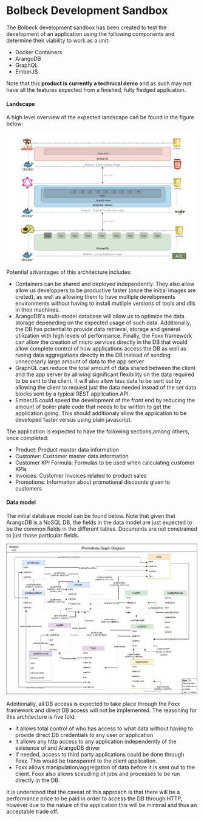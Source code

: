 # Bolbeck Development Sandbox

The Bolbeck development sandbox has been created to test the development of an application using the following components and determine their viability to work as a unit:

- Docker Containers
- ArangoDB
- GraphQL
- EmberJS

Note that this **product is currently a technical demo** and as such may not have all the features expected from a finished, fully fledged application.

#### Landscape

A high level overview of the expected landscape can be found in the figure below:

![Bolbeck Sandbox High Level Overview](Documentation/images/ComponentsHighLevelOverview.png)


Potential advantages of this architecture includes:

- Containers can be shared and deployed independently. They also allow allow us developpers to be productive faster (once the initial images are creted), as well as allowing them to have multiple developments environments without having to install mutliple versions  of tools and dlls in their machines.
- ArangoDB's multi-model database will allow us to optimize the data storage depeneding on the expected usage of such data. Additionally, the DB has potential to provide data retrieval, storage and general utilization with high levels of performance. Finally, the Foxx framework can allow the creation of micro services directly in the DB that would allow complete control of how applications access the DB as well as runing data aggregations directly in the DB instead of sending unnecesarly large amount of data to the app server
- GraphQL can reduce the total amount of data shared between the client and the app server by alliwing significant flexibility on the data required to be sent to the client. It will also allow less data to be sent out by allowing the client to request just the data needed insead of the set data blocks sent by a typical REST application API.
- EmberJS could speed the development of the front end by reducing the amount of boiler plate code that needs to be written to get the application going. This should additionaly allow the application to be developed faster versus using plain javascript.

The application is expected to have the following sections,among others, once completed:

- Product: Product master data information
- Customer: Customer master data information
- Customer KPI Formula: Formulas to be used when calculating customer KPIs
- Invoices: Customer Invoices related to product sales
- Promotions: Information about promotional discounts given to customers

#### Data model

The initial database model can be found below. Note that given that ArangoDB is a NoSQL DB, the fields in the data model are just expected to be the common fields in the different tables. Documents are not constrained to just those particular fields.

![Database diagram](Documentation/images/DB-Diagram.png)

Additionally, all DB access is expected to take place through the Foxx framework and direct DB access will not be implemented. The reasoning for this architecture is five fold:

- It allows total control of who has access to what data without having to provide direct DB credentials to any user or application
- It allows any http access to any application independently of the existence of and ArangoDB driver
- If needed, access to third party applications could be done through Foxx. This would be transparent to the client application.
- Foxx allows manipulation/aggregation of data before it is sent out to the client. Foox also allows sceudling of jobs and processes to be run directly in the DB.

It is understood that the caveat of this approach is that there will be a performance price to be paid in order to access the DB through HTTP, however due to the nature of the application this will be minimal and thus an acceptable trade off.
